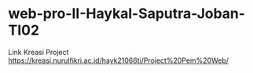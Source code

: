 # web-pro-II-Haykal-Saputra-Joban-TI02
Link Kreasi Project https://kreasi.nurulfikri.ac.id/hayk21066ti/Project%20Pem%20Web/
